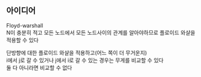 ## 아이디어
Floyd-warshall  
N이 충분히 적고 모든 노드에서 모든 노드사이의 관계를 알아야하므로 플로이드 와샬을 적용할 수 있다  

단방향에 대한 플로이드 와샬을 적용하고(어느 쪽이 더 무거운지)  
i에서 j로 갈 수 있거나 j에서 i로 갈 수 있는 경우는 무게를 비교할 수 있다  
둘 다 아니라면 비교할 수 없다
